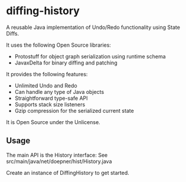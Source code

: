 # diffing-history

A reusable Java implementation of Undo/Redo functionality using State Diffs.

It uses the following Open Source libraries:

- Protostuff for object graph serialization using runtime schema
- JavaxDelta for binary diffing and patching

It provides the following features:

- Unlimited Undo and Redo
- Can handle any type of Java objects
- Straightforward type-safe API
- Supports stack size listeners
- Gzip compression for the serialized current state

It is Open Source under the Unlicense.

## Usage 

The main API is the History interface:
See src/main/java/net/doepner/hist/History.java

Create an instance of DiffingHistory to get started.
